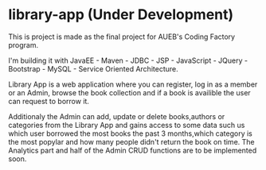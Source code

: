 # library-app (Under Development)
This is project is made as the final project for AUEB's Coding Factory program. 

I'm building it with JavaEE - Maven - JDBC - JSP - JavaScript - JQuery - Bootstrap - MySQL - Service Oriented Architecture.

Library App is a web application where you can register, log in as a member or an Admin, browse the book collection and if a book is availible the user can request to borrow it. 

Additionaly the Admin can add, update or delete books,authors or categories from the Library App and gains access to some data such us which user borrowed the most books the past 3 months,which category is the most popylar and how many people didn't return the book on time.
The Analytics part and half of the Admin CRUD functions are to be implemented soon.

